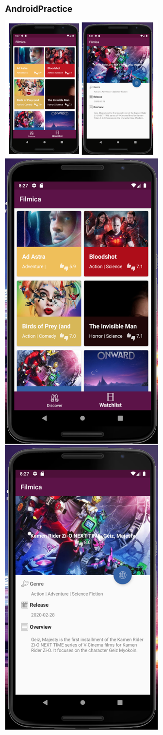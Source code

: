 # AndroidPractice

![ScreenShot](CapturaAndroidApp.png)
![ScreenShot](Main.jpg)
![ScreenShot](detail.jpg)
